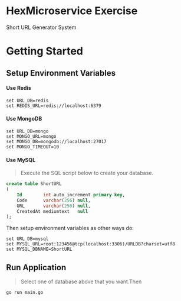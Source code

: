 # HexMicroservice Exercise
Short URL Generator System

# Getting Started
##  Setup Environment Variables
#### Use Redis
```
set URL_DB=redis
set REDIS_URL=redis://localhost:6379
```
#### Use MongoDB
```
set URL_DB=mongo
set MONGO_URL=mongo
set MONGO_DB=mongodb://localhost:27017
set MONGO_TIMEOUT=10
```
#### Use MySQL
> Execute the SQL script below to create your database.
```sql
create table ShortURL
(
    Id        int auto_increment primary key,
    Code      varchar(256) null,
    URL       varchar(256) null,
    CreatedAt mediumtext   null
);
```
Then setup environment variables as other ways do:
```
set URL_DB=mysql
set MYSQL_URL=root:123456@tcp(localhost:3306)/URLDB?charset=utf8
set MYSQL_DBNAME=ShortURL
```
## Run Application
> Select one of database above that you want.Then
```bash
go run main.go
```